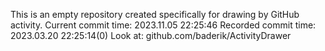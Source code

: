 This is an empty repository created specifically for drawing by GitHub activity.
Current commit time: 2023.11.05 22:25:46
Recorded commit time: 2023.03.20 22:25:14(0)
Look at: github.com/baderik/ActivityDrawer

